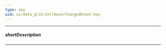 ```yaml
---
type: any
uid: ui/data_grid:CellHoverChangedEvent.key
---
```

---
##### shortDescription
<!-- Description goes here -->

---
<!-- Description goes here -->